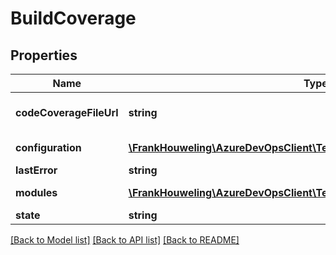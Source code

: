 # BuildCoverage

## Properties
Name | Type | Description | Notes
------------ | ------------- | ------------- | -------------
**codeCoverageFileUrl** | **string** | Code Coverage File Url | [optional] 
**configuration** | [**\FrankHouweling\AzureDevOpsClient\TestResults\Model\BuildConfiguration**](BuildConfiguration.md) | Build Configuration | [optional] 
**lastError** | **string** | Last Error | [optional] 
**modules** | [**\FrankHouweling\AzureDevOpsClient\TestResults\Model\ModuleCoverage[]**](ModuleCoverage.md) | List of Modules | [optional] 
**state** | **string** | State | [optional] 

[[Back to Model list]](../README.md#documentation-for-models) [[Back to API list]](../README.md#documentation-for-api-endpoints) [[Back to README]](../README.md)


